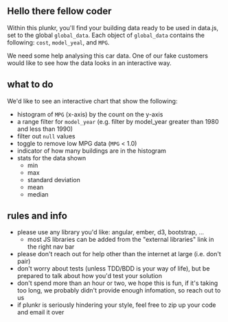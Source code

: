 ## Hello there fellow coder

Within this plunkr, you'll find your building data ready to be used in data.js,
set to the global `global_data`. Each object of `global_data` contains the 
following: `cost`, `model_yeal`, and `MPG`.

We need some help analysing this car data. One of our fake customers would like to 
see how the data looks in an interactive way.

## what to do
We'd like to see an interactive chart that show the following: 
- histogram of `MPG` (x-axis) by the count on the y-axis
- a range filter for `model_year` (e.g. filter by model_year greater than 1980 and less than 1990)
- filter out `null` values
- toggle to remove low MPG data (`MPG` < 1.0)
- indicator of how many buildings are in the histogram
- stats for the data shown
  - min
  - max
  - standard deviation
  - mean
  - median


## rules and info
- please use any library you'd like: angular, ember, d3, bootstrap, ...
  - most JS libraries can be added from the "external libraries" link in the right nav bar
- please don't reach out for help other than the internet at large (i.e. don't pair)
- don't worry about tests (unless TDD/BDD is your way of life), but be prepared 
  to talk about how you'd test your solution
- don't spend more than an hour or two, we hope this is fun, if it's taking too 
  long, we probably didn't provide enough infomation, so reach out to us
- if plunkr is seriously hindering your style, feel free to zip up your code and
   email it over
